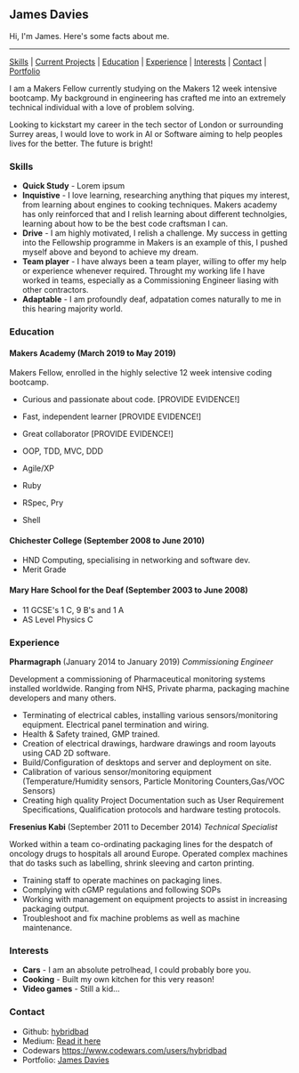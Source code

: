 ## James Davies

Hi, I'm James. Here's some facts about me.

***
[Skills](#skills) | [Current Projects](#projects) | [Education](#education) | [Experience](#experience) | [Interests](#interests) | [Contact](#contact) |
[Portfolio](https://hybridbad.github.io)

I am a Makers Fellow currently studying on the Makers 12 week intensive bootcamp. My background in engineering has crafted me into an extremely technical individual with a love of problem solving.

Looking to kickstart my career in the tech sector of London or surrounding Surrey areas, I would love to work in AI or Software aiming to help peoples lives for the better. The future is bright!

### <a name="skills">Skills</a>

- **Quick Study** - Lorem ipsum
- **Inquistive** - I love learning, researching anything that piques my interest, from learning about engines to cooking techniques. Makers academy has only reinforced that and I relish learning about different technolgies, learning about how to be the best code craftsman I can.
- **Drive** - I am highly motivated, I relish a challenge. My success in getting into the Fellowship programme in Makers is an example of this, I pushed myself above and beyond to achieve my dream. 
- **Team player** - I have always been a team player, willing to offer my help or experience whenever required. Throught my working life I have worked in teams, especially as a Commissioning Engineer liasing with other contractors.
- **Adaptable** - I am profoundly deaf, adpatation comes naturally to me in this hearing majority world. 

### <a name="education">Education</a>

#### Makers Academy (March 2019 to May 2019)

Makers Fellow, enrolled in the highly selective 12 week intensive coding bootcamp.

- Curious and passionate about code. [PROVIDE EVIDENCE!]
- Fast, independent learner [PROVIDE EVIDENCE!]
- Great collaborator [PROVIDE EVIDENCE!]

- OOP, TDD, MVC, DDD
- Agile/XP
- Ruby
- RSpec, Pry
- Shell

#### Chichester College (September 2008 to June 2010)

- HND Computing, specialising in networking and software dev.
- Merit Grade

#### Mary Hare School for the Deaf (September 2003 to June 2008)

- 11 GCSE's 1 C, 9 B's and 1 A
- AS Level Physics C

### <a name="experience">Experience</a>

**Pharmagraph** (January 2014 to January 2019)
*Commissioning Engineer*

Development a commissioning of Pharmaceutical monitoring systems installed worldwide. Ranging from NHS, Private pharma, packaging machine developers and many others.
- Terminating of electrical cables, installing various sensors/monitoring equipment. Electrical panel termination and wiring.
- Health & Safety trained, GMP trained.
- Creation of electrical drawings, hardware drawings and room layouts using CAD 2D software.
- Build/Configuration of desktops and server and deployment on site.
- Calibration of various sensor/monitoring equipment (Temperature/Humidity sensors, Particle Monitoring Counters,Gas/VOC Sensors)
- Creating high quality Project Documentation such as User Requirement Specifications, Qualification protocols and hardware testing protocols.

**Fresenius Kabi** (September 2011 to December 2014)
*Technical Specialist*

Worked within a team co-ordinating packaging lines for the despatch of oncology drugs to hospitals all around Europe. Operated complex machines that do tasks such as labelling, shrink sleeving and carton printing. 
- Training staff to operate machines on packaging lines.
- Complying with cGMP regulations and following SOPs
- Working with management on equipment projects to assist in increasing packaging output.
- Troubleshoot and fix machine problems as well as machine maintenance.

### <a name="interests">Interests</a>

- **Cars** - I am an absolute petrolhead, I could probably bore you.
- **Cooking** - Built my own kitchen for this very reason!
- **Video games** - Still a kid...

### <a name="contact">Contact</a>
- Github: [hybridbad](http://github.com/hybridbad)
- Medium: [Read it here](https://medium.com/@hybridbad90)
- Codewars https://www.codewars.com/users/hybridbad
- Portfolio: [James Davies](https://hybridbad.github.io)